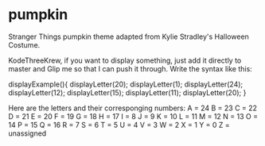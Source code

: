 # pumpkin
Stranger Things pumpkin theme adapted from Kylie Stradley's Halloween Costume.

KodeThreeKrew, if you want to display something, just add it directly to master and Glip me so that I can push it through. Write the syntax like this:

displayExample(){
  displayLetter(20);
  displayLetter(1);
  displayLetter(24);
  displayLetter(12);
  displayLetter(15);
  displayLetter(11);
  displayLetter(20);
  }



Here are the letters and their corresponging numbers:
A = 24
B = 23
C = 22
D = 21
E = 20
F = 19
G = 18
H = 17
I = 8
J = 9
K = 10
L = 11
M = 12
N = 13
O = 14
P = 15
Q = 16
R = 7
S = 6
T = 5
U = 4
V = 3
W = 2
X = 1
Y = 0
Z = unassigned
